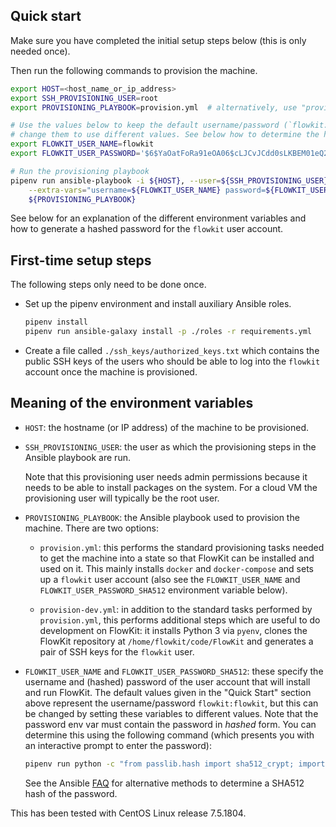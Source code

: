 ## Quick start

Make sure you have completed the initial setup steps below (this is only needed once).

Then run the following commands to provision the machine.
```bash
export HOST=<host_name_or_ip_address>
export SSH_PROVISIONING_USER=root
export PROVISIONING_PLAYBOOK=provision.yml  # alternatively, use "provision-dev.yml"

# Use the values below to keep the default username/password (`flowkit:flowkit`), or
# change them to use different values. See below how to determine the hashed password.
export FLOWKIT_USER_NAME=flowkit
export FLOWKIT_USER_PASSWORD='$6$YaOatFoRa91eOA06$cLJCvJCdd0sLKBEM01eQ2wJ7ZKkTZJz.YWGFK5r0bs4yqiwAz1Lw9pmExiS.PPBBJv13cuBpiHYU88ThX4TeG/'

# Run the provisioning playbook
pipenv run ansible-playbook -i ${HOST}, --user=${SSH_PROVISIONING_USER} \
    --extra-vars="username=${FLOWKIT_USER_NAME} password=${FLOWKIT_USER_PASSWORD_SHA512}" \
    ${PROVISIONING_PLAYBOOK}
```

See below for an explanation of the different environment variables and how to generate
a hashed password for the `flowkit` user account.

## First-time setup steps

The following steps only need to be done once.

- Set up the pipenv environment and install auxiliary Ansible roles.
  ```bash
  pipenv install
  pipenv run ansible-galaxy install -p ./roles -r requirements.yml
  ```

- Create a file called `./ssh_keys/authorized_keys.txt` which contains the public
  SSH keys of the users who should be able to log into the `flowkit` account
  once the machine is provisioned.

## Meaning of the environment variables

- `HOST`: the hostname (or IP address) of the machine to be provisioned.

- `SSH_PROVISIONING_USER`: the user as which the provisioning steps in the Ansible playbook are run.

  Note that this provisioning user needs admin permissions because it needs to be able to
  install packages on the system. For a cloud VM the provisioning user will
  typically be the root user.

- `PROVISIONING_PLAYBOOK`: the Ansible playbook used to provision the machine. There are two options:

   - `provision.yml`: this performs the standard provisioning tasks needed to get the machine into a state
     so that FlowKit can be installed and used on it. This mainly installs `docker` and `docker-compose`
     and sets up  a `flowkit` user account (also see the `FLOWKIT_USER_NAME` and `FLOWKIT_USER_PASSWORD_SHA512`
     environment variable below).

   - `provision-dev.yml`: in addition to the standard tasks performed by `provision.yml`, this performs
     additional steps which are useful to do development on FlowKit: it installs Python 3 via `pyenv`,
     clones the FlowKit repository at `/home/flowkit/code/FlowKit` and generates a pair of SSH keys for
     the `flowkit` user.

- `FLOWKIT_USER_NAME` and `FLOWKIT_USER_PASSWORD_SHA512`: these specify the username and (hashed) password
   of the user account that will install and run FlowKit. The default values given in the "Quick Start"
   section above represent the username/password `flowkit:flowkit`, but this can be changed by setting these
   variables to different values. Note that the password env var must contain the password in _hashed_ form.
   You can determine this using the following command (which presents you with an interactive prompt to enter the password):
   ```bash
   pipenv run python -c "from passlib.hash import sha512_crypt; import getpass; print(sha512_crypt.using(rounds=5000).hash(getpass.getpass()))"
   ```
   See the Ansible
   [FAQ](https://docs.ansible.com/ansible/latest/reference_appendices/faq.html#how-do-i-generate-crypted-passwords-for-the-user-module)
   for alternative methods to determine a SHA512 hash of the password.

This has been tested with CentOS Linux release 7.5.1804.
